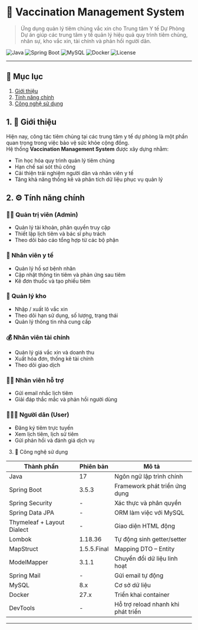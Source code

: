 # 💉 Vaccination Management System

> Ứng dụng quản lý tiêm chủng vắc xin cho Trung tâm Y tế Dự Phòng  
> Dự án giúp các trung tâm y tế quản lý hiệu quả quy trình tiêm chủng, nhân sự, kho vắc xin, tài chính và phản hồi người dân.


![Java](https://img.shields.io/badge/Java-17-blue?logo=openjdk)
![Spring Boot](https://img.shields.io/badge/Spring%20Boot-3.5.3-brightgreen?logo=springboot)
![MySQL](https://img.shields.io/badge/MySQL-8.x-orange?logo=mysql)
![Docker](https://img.shields.io/badge/Docker-Enabled-blue?logo=docker)
![License](https://img.shields.io/badge/License-Academic-lightgrey)

---

## 📖 Mục lục

1. [Giới thiệu](#1-giới-thiệu)  
2. [Tính năng chính](#2-tính-năng-chính)  
3. [Công nghệ sử dụng](#3-công-nghệ-sử-dụng)  

## 1. 🎯 Giới thiệu

Hiện nay, công tác tiêm chủng tại các trung tâm y tế dự phòng là một phần quan trọng trong việc bảo vệ sức khỏe cộng đồng.  
Hệ thống **Vaccination Management System** được xây dựng nhằm:
- Tin học hóa quy trình quản lý tiêm chủng  
- Hạn chế sai sót thủ công  
- Cải thiện trải nghiệm người dân và nhân viên y tế  
- Tăng khả năng thống kê và phân tích dữ liệu phục vụ quản lý  

## 2. ⚙️ Tính năng chính

### 👨‍💼 Quản trị viên (Admin)
- Quản lý tài khoản, phân quyền truy cập  
- Thiết lập lịch tiêm và bác sĩ phụ trách  
- Theo dõi báo cáo tổng hợp từ các bộ phận  

### 💉 Nhân viên y tế
- Quản lý hồ sơ bệnh nhân  
- Cập nhật thông tin tiêm và phản ứng sau tiêm  
- Kê đơn thuốc và tạo phiếu tiêm  

### 🧰 Quản lý kho
- Nhập / xuất lô vắc xin  
- Theo dõi hạn sử dụng, số lượng, trạng thái  
- Quản lý thông tin nhà cung cấp  

### 💰 Nhân viên tài chính
- Quản lý giá vắc xin và doanh thu  
- Xuất hóa đơn, thống kê tài chính  
- Theo dõi giao dịch  

### 🧑‍💻 Nhân viên hỗ trợ
- Gửi email nhắc lịch tiêm  
- Giải đáp thắc mắc và phản hồi người dùng  

### 👨‍👩‍👧 Người dân (User)
- Đăng ký tiêm trực tuyến  
- Xem lịch tiêm, lịch sử tiêm  
- Gửi phản hồi và đánh giá dịch vụ  


3. 🧩 Công nghệ sử dụng

| Thành phần | Phiên bản | Mô tả |
|-------------|-----------|-------|
| Java | 17 | Ngôn ngữ lập trình chính |
| Spring Boot | 3.5.3 | Framework phát triển ứng dụng |
| Spring Security | - | Xác thực và phân quyền |
| Spring Data JPA | - | ORM làm việc với MySQL |
| Thymeleaf + Layout Dialect | - | Giao diện HTML động |
| Lombok | 1.18.36 | Tự động sinh getter/setter |
| MapStruct | 1.5.5.Final | Mapping DTO – Entity |
| ModelMapper | 3.1.1 | Chuyển đổi dữ liệu linh hoạt |
| Spring Mail | - | Gửi email tự động |
| MySQL | 8.x | Cơ sở dữ liệu |
| Docker | 27.x | Triển khai container |
| DevTools | - | Hỗ trợ reload nhanh khi phát triển |

---
